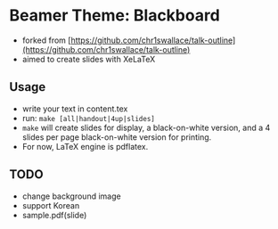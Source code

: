 # Beamer Theme: Blackboard
- forked from [https://github.com/chr1swallace/talk-outline](https://github.com/chr1swallace/talk-outline)
- aimed to create slides with XeLaTeX

## Usage
- write your text in content.tex
- run: `make [all|handout|4up|slides]`
 - `make` will create slides for display, a black-on-white version, and a 4 slides per page black-on-white version for printing.
 - For now, LaTeX engine is pdflatex.

## TODO
- change background image
- support Korean
- sample.pdf(slide)
